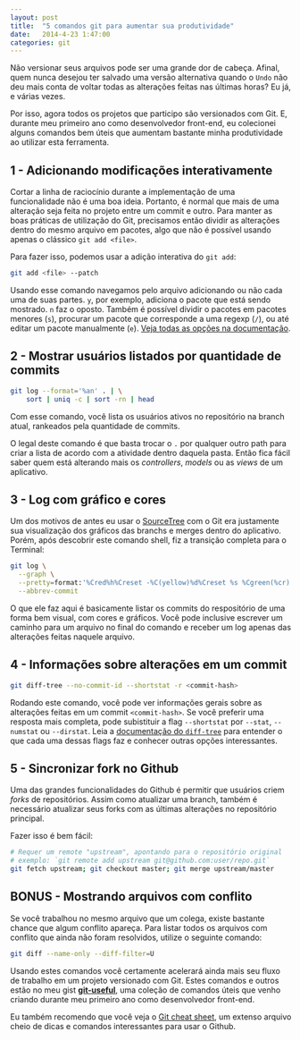 ```yaml
---
layout: post
title:  "5 comandos git para aumentar sua produtividade"
date:   2014-4-23 1:47:00
categories: git
---
```


Não versionar seus arquivos pode ser uma grande dor de cabeça. Afinal, quem nunca desejou ter salvado uma versão alternativa quando o `Undo` não deu mais conta de voltar todas as alterações feitas nas últimas horas? Eu já, e várias vezes.

Por isso, agora todos os projetos que participo são versionados com Git. E, durante meu primeiro ano como desenvolvedor front-end, eu colecionei alguns comandos bem úteis que aumentam bastante minha produtividade ao utilizar esta ferramenta.

## 1 - Adicionando modificações interativamente
Cortar a linha de raciocínio durante a implementação de uma funcionalidade não é uma boa ideia. Portanto, é normal que mais de uma alteração seja feita no projeto entre um commit e outro. Para manter as boas práticas de utilização do Git, precisamos então dividir as alterações dentro do mesmo arquivo em pacotes, algo que não é possível usando apenas o clássico `git add <file>`.

Para fazer isso, podemos usar a adição interativa do `git add`:

```bash
git add <file> --patch
```

Usando esse comando navegamos pelo arquivo adicionando ou não cada uma de suas partes. `y`, por exemplo, adiciona o pacote que está sendo mostrado. `n` faz o oposto. Também é possível dividir o pacotes em pacotes menores (`s`), procurar um pacote que corresponde a uma regexp (`/`), ou até editar um pacote manualmente (`e`). [Veja todas as opções na documentação](http://git-scm.com/docs/git-add#_interactive_mode "Documentação para o modo interativo do git add").

## 2 - Mostrar usuários listados por quantidade de commits

```bash
git log --format='%an' . | \
    sort | uniq -c | sort -rn | head
```

Com esse comando, você lista os usuários ativos no repositório na branch atual, rankeados pela quantidade de commits.

O legal deste comando é que basta trocar o `.` por qualquer outro path para criar a lista de acordo com a atividade dentro daquela pasta. Então fica fácil saber quem está alterando mais os *controllers*, *models* ou as *views* de um aplicativo.

## 3 - Log com gráfico e cores
Um dos motivos de antes eu usar o [SourceTree](http://www.sourcetreeapp.com "Site do aplicativo SourceTree") com o Git era justamente sua visualização dos gráficos das branchs e merges dentro do aplicativo. Porém, após descobrir este comando shell, fiz a transição completa para o Terminal:

```bash
git log \
  --graph \
  --pretty=format:'%Cred%h%Creset -%C(yellow)%d%Creset %s %Cgreen(%cr) %C(bold blue)<%an>%Creset' \
  --abbrev-commit
```

O que ele faz aqui é basicamente listar os commits do respositório de uma forma bem visual, com cores e gráficos. Você pode inclusive escrever um caminho para um arquivo no final do comando e receber um log apenas das alterações feitas naquele arquivo.

## 4 - Informações sobre alterações em um commit

```bash
git diff-tree --no-commit-id --shortstat -r <commit-hash>
```

Rodando este comando, você pode ver informações gerais sobre as alterações feitas em um commit `<commit-hash>`. Se você preferir uma resposta mais completa, pode subistituir a flag `--shortstat` por `--stat`, `--numstat` ou `--dirstat`. Leia a [documentação do `diff-tree`](http://git-scm.com/docs/git-diff-tree) para entender o que cada uma dessas flags faz e conhecer outras opções interessantes.

## 5 - Sincronizar fork no Github
Uma das grandes funcionalidades do Github é permitir que usuários criem *forks* de repositórios. Assim como atualizar uma branch, também é necessário atualizar seus forks com as últimas alterações no repositório principal.

Fazer isso é bem fácil:

```bash
# Requer um remote "upstream", apontando para o repositório original
# exemplo: `git remote add upstream git@github.com:user/repo.git`
git fetch upstream; git checkout master; git merge upstream/master
```

## BONUS - Mostrando arquivos com conflito
Se você trabalhou no mesmo arquivo que um colega, existe bastante chance que algum conflito apareça. Para listar todos os arquivos com conflito que ainda não foram resolvidos, utilize o seguinte comando:

```bash
git diff --name-only --diff-filter=U
```

Usando estes comandos você certamente acelerará ainda mais seu fluxo de trabalho em um projeto versionado com Git. Estes comandos e outros estão no meu gist [**git-useful**](https://gist.github.com/hugobessaa/10272410), uma coleção de comandos úteis que venho criando durante meu primeiro ano como desenvolvedor front-end.

Eu também recomendo que você veja o [Git cheat sheet](https://github.com/tiimgreen/github-cheat-sheet), um extenso arquivo cheio de dicas e comandos interessantes para usar o Github.